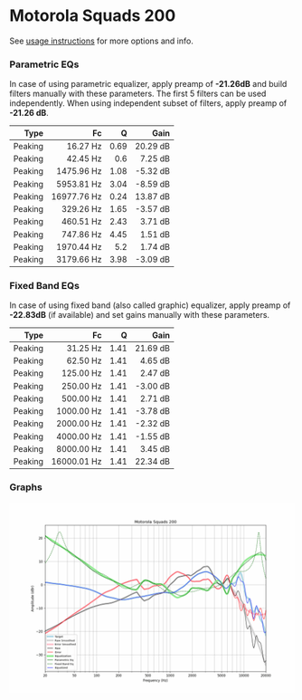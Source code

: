 # Motorola Squads 200
See [usage instructions](https://github.com/jaakkopasanen/AutoEq#usage) for more options and info.

### Parametric EQs
In case of using parametric equalizer, apply preamp of **-21.26dB** and build filters manually
with these parameters. The first 5 filters can be used independently.
When using independent subset of filters, apply preamp of **-21.26 dB**.

| Type    | Fc          |    Q | Gain     |
|--------:|------------:|-----:|---------:|
| Peaking | 16.27 Hz    | 0.69 | 20.29 dB |
| Peaking | 42.45 Hz    | 0.6  | 7.25 dB  |
| Peaking | 1475.96 Hz  | 1.08 | -5.32 dB |
| Peaking | 5953.81 Hz  | 3.04 | -8.59 dB |
| Peaking | 16977.76 Hz | 0.24 | 13.87 dB |
| Peaking | 329.26 Hz   | 1.65 | -3.57 dB |
| Peaking | 460.51 Hz   | 2.43 | 3.71 dB  |
| Peaking | 747.86 Hz   | 4.45 | 1.51 dB  |
| Peaking | 1970.44 Hz  | 5.2  | 1.74 dB  |
| Peaking | 3179.66 Hz  | 3.98 | -3.09 dB |

### Fixed Band EQs
In case of using fixed band (also called graphic) equalizer, apply preamp of **-22.83dB**
(if available) and set gains manually with these parameters.

| Type    | Fc          |    Q | Gain     |
|--------:|------------:|-----:|---------:|
| Peaking | 31.25 Hz    | 1.41 | 21.69 dB |
| Peaking | 62.50 Hz    | 1.41 | 4.65 dB  |
| Peaking | 125.00 Hz   | 1.41 | 2.47 dB  |
| Peaking | 250.00 Hz   | 1.41 | -3.00 dB |
| Peaking | 500.00 Hz   | 1.41 | 2.71 dB  |
| Peaking | 1000.00 Hz  | 1.41 | -3.78 dB |
| Peaking | 2000.00 Hz  | 1.41 | -2.32 dB |
| Peaking | 4000.00 Hz  | 1.41 | -1.55 dB |
| Peaking | 8000.00 Hz  | 1.41 | 3.45 dB  |
| Peaking | 16000.01 Hz | 1.41 | 22.34 dB |

### Graphs
![](./Motorola%20Squads%20200.png)